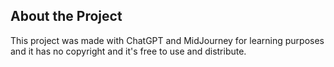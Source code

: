 ## About the Project

This project was made with ChatGPT and MidJourney for learning purposes and it has no copyright and it's free to use and distribute.
